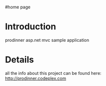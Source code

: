 #home page

# Introduction #

prodinner asp.net mvc sample application


# Details #

all the info about this project can be found here: http://prodinner.codeplex.com